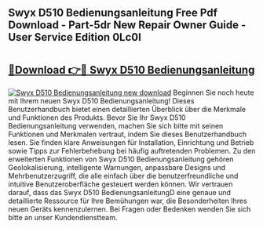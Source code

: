 ## Swyx D510 Bedienungsanleitung Free Pdf Download - Part-5dr New Repair Owner Guide - User Service Edition 0Lc0I

# <h2><a href="http://df230no.blite.top/?on=Swyx+D510+Bedienungsanleitung">🔗Download 👉🔴 Swyx D510 Bedienungsanleitung</a></h2>

[![Swyx D510 Bedienungsanleitung new download](https://i.imgur.com/lujVjoI.png)](http://df230no.blite.top/?on=Swyx+D510+Bedienungsanleitung)
Beginnen Sie noch heute mit Ihrem neuen Swyx D510 Bedienungsanleitung! Dieses Benutzerhandbuch bietet einen detaillierten Überblick über die Merkmale und Funktionen des Produkts. Bevor Sie Ihr Swyx D510 Bedienungsanleitung verwenden, machen Sie sich bitte mit seinen Funktionen und Merkmalen vertraut, indem Sie dieses Benutzerhandbuch lesen. Sie finden klare Anweisungen für Installation, Einrichtung und Betrieb sowie Tipps zur Fehlerbehebung bei häufig auftretenden Problemen. Zu den erweiterten Funktionen von Swyx D510 Bedienungsanleitung gehören Geolokalisierung, intelligente Warnungen, anpassbare Designs und Mehrbenutzerzugriff, die alle einfach über die benutzerfreundliche und intuitive Benutzeroberfläche gesteuert werden können. Wir vertrauen darauf, dass das Swyx D510 BedienungsanleitungD eine genaue und detaillierte Ressource für Ihre Bemühungen war, die Besonderheiten Ihres neuen Geräts kennenzulernen. Bei Fragen oder Bedenken wenden Sie sich bitte an unser Kundendienstteam.
